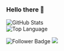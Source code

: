 ### Hello there 👋
<p align="left">
    <img alt = "GitHub Stats" src="https://github-readme-stats.vercel.app/api?username=zunnurs01&show_icons=true&hide=issues&icon_color=000000&hide_border=true&title_color=5391FE&text_color=555">
    <br>
    <img alt = "Top Language" src="https://github-readme-stats.vercel.app/api/top-langs/?username=zunnurs01&hide=html,&hide_border=true&title_color=5391FE&text_color=555"
</p>
  
  ![Follower Badge](https://img.shields.io/github/followers/zunnurs01)
  ![](https://visitor-badge.glitch.me/badge?page_id=zunnurs01)
